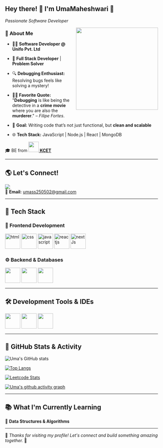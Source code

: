## Hey there! 👋 I'm UmaMaheshwari 🚀  
_Passionate Software Developer_

<img align="right" width="270" height="270" src="https://cdn.hashnode.com/res/hashnode/image/upload/v1681562508365/k96z0x3Vj.gif">

### 🚀 **About Me** 
- 👨‍💻 **Software Developer @ Unifo Pvt. Ltd**  

- 🎯 **Full Stack Developer** | **Problem Solver**  

- 🔍 **Debugging Enthusiast:** Resolving bugs feels like solving a mystery! 

- 🕵️‍♂️ **Favorite Quote:** "**Debugging** is like being the detective in a **crime movie** where you are also the **murderer**." – _Filipe Fortes_.

- 🎯 **Goal:** Writing code that’s not just functional, but **clean and scalable**

- 🌐 **Tech Stack:** JavaScript | Node.js | React | MongoDB  


🎓 BE from **[<img src="https://www.kamarajengg.edu.in/static/images/favicon.png" height="34"> KCET](https://www.kamarajengg.edu.in/)**

---

## 🌎 Let's Connect!  
[<img src="https://img.shields.io/badge/LinkedIn-0077B5?style=for-the-badge&logo=linkedin&logoColor=white" />](https://www.linkedin.com/in/umamaheshwari255)  
📩 **Email:** [umass250502@gmail.com](mailto:umass250502@gmail.com)  

---

## 🚀 **Tech Stack**  

### 🎨 **Frontend Development**  
<img height="50" width="50" alt="html" src="https://img.icons8.com/color/48/000000/html-5.png" /> <img height="50" width="50" alt="css" src="https://img.icons8.com/color/48/000000/css3.png" /> <img height="50" width="50" alt="javascript" src="https://img.icons8.com/color/48/000000/javascript.png" /> <img height="50" width="50" alt="reactjs" src="https://img.icons8.com/color/48/000000/react-native.png" /> <img height="50" width="50" alt="nextJs" src="https://img.icons8.com/color/48/000000/nextjs.png" />

### ⚙️ **Backend & Databases**  
<img height="50" width="50" src="https://img.icons8.com/color/48/000000/nodejs.png" /> <img height="50" width="50" src="https://img.icons8.com/color/48/000000/mysql-logo.png"/> <img height="50" width="50" src="https://img.icons8.com/color/48/000000/mongodb.png" />

---

## 🛠️ **Development Tools & IDEs**  
<img height="50" width="50" src="https://img.icons8.com/color/48/000000/visual-studio-code-2019.png" /> <img height="50" width="50" src="https://img.icons8.com/color/48/000000/git.png" /> <img height="50" width="50" src="https://img.icons8.com/external-tal-revivo-shadow-tal-revivo/48/external-postman-is-the-only-complete-api-development-environment-logo-shadow-tal-revivo.png" />

---

## 🚀 **GitHub Stats & Activity**  
![Uma's GitHub stats](https://github-readme-stats.vercel.app/api?username=Umass250502&theme=dark&show_icons=true&hide=issues,contribs&hide_border=true)

[![Top Langs](https://github-readme-stats.vercel.app/api/top-langs/?username=Umass250502&layout=compact&theme=dark)](https://github.com/anuraghazra/github-readme-stats)  

[![Leetcode Stats](https://leetcard.jacoblin.cool/UmaMaheshwari25?ext=contest&theme=dark)](https://leetcode.com/u/UmaMaheshwari25/)

[![Uma's github activity graph](https://github-readme-activity-graph.vercel.app/graph?username=Umass250502&bg_color=000000&color=ffffff&line=4ef461&point=ffffff&area=true&hide_border=true&custom_title=Uma's%20Commit%20History)](https://github.com/ashutosh00710/github-readme-activity-graph)  

---

## 📚 **What I'm Currently Learning**  
🔹 **Data Structures & Algorithms**  

---

🚀 _Thanks for visiting my profile! Let's connect and build something amazing together._ 🚀  
